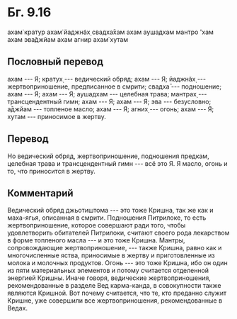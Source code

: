 # Бг. 9.16

ахам̇ кратур ахам̇ йаджн̃ах̣ свадха̄хам ахам аушадхам мантро 'хам ахам
эва̄джйам ахам агнир ахам̇ хутам

## Пословный перевод

ахам --- Я; кратух̣ --- ведический обряд; ахам --- Я; йаджн̃ах̣ ---
жертвоприношение, предписанное в смрити; свадха̄ --- подношение; ахам ---
Я; ахам --- Я; аушадхам --- целебная трава; мантрах̣ --- трансцендентный
гимн; ахам --- Я; ахам --- Я; эва --- безусловно; а̄джйам --- топленое
масло; ахам --- Я; агних̣ --- огонь; ахам --- Я; хутам --- приносимое в
жертву.

## Перевод

Но ведический обряд, жертвоприношение, подношения предкам, целебная
трава и трансцендентный гимн --- всё это Я. Я масло, огонь и то, что
приносится в жертву.

## Комментарий

Ведический обряд джьотиштома --- это тоже Кришна, так же как и
маха-ягья, описанная в смрити. Подношения Питрилоке, то есть
жертвоприношение, которое совершают ради того, чтобы удовлетворить
обитателей Питрилоки, считают своего рода лекарством в форме топленого
масла --- и это тоже Кришна. Мантры, сопровождающие жертвоприношение,
--- также Кришна, равно как и многочисленные яства, приносимые в жертву
и приготовленные из молока и молочных продуктов. Огонь --- это тоже
Кришна, ибо он один из пяти материальных элементов и потому считается
отделенной энергией Кришны. Иначе говоря, ведические жертвоприношения,
рекомендованные в разделе Вед карма-канда, в совокупности также являются
Кришной. Вот почему считается, что те, кто преданно служит Кришне, уже
совершили все жертвоприношения, рекомендованные в Ведах.
